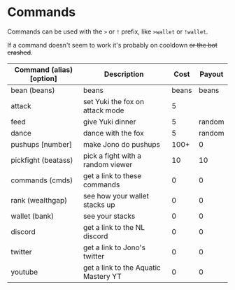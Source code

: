 # Commands

Commands can be used with the `>` or `!` prefix, like `>wallet` or `!wallet`.

If a command doesn't seem to work it's probably on cooldown ~~or the bot crashed~~.

| Command (alias) [option] | Description                          | Cost  | Payout |
|--------------------------|--------------------------------------|-------|--------|
| bean (beans)             | beans                                | beans | beans  |
| attack                   | set Yuki the fox on attack mode      | 5     |        |
| feed                     | give Yuki dinner                     | 5     | random |
| dance                    | dance with the fox                   | 5     | random |
| pushups [number]         | make Jono do pushups                 | 100+  | 0      |
| pickfight (beatass)      | pick a fight with a random viewer    | 10    | 10     |
| commands (cmds)          | get a link to these commands         | 0     | 0      |
| rank (wealthgap)         | see how your wallet stacks up        | 0     | 0      |
| wallet (bank)            | see your stacks                      | 0     | 0      |
| discord                  | get a link to the NL discord         | 0     | 0      |
| twitter                  | get a link to Jono's twitter         | 0     | 0      |
| youtube                  | get a link to the Aquatic Mastery YT | 0     | 0      |
